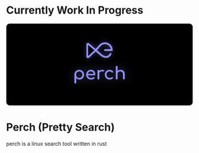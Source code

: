 # Currently Work In Progress 
![perch logo](./perch-banner.png)
# Perch (Pretty Search)
perch is a linux search tool written in rust
